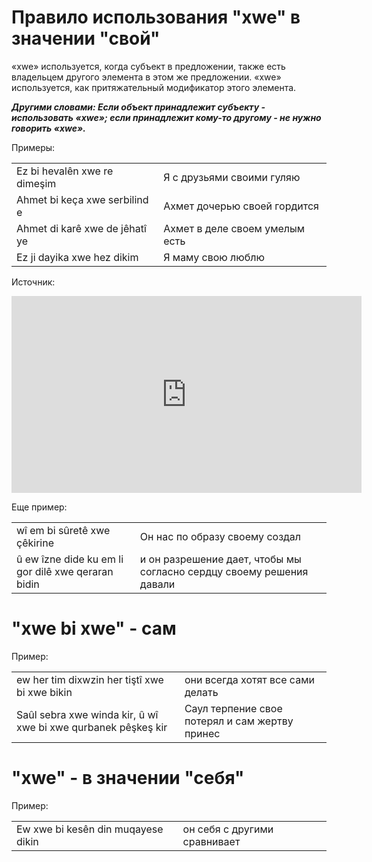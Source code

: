 # Правило использования "xwe" в значении "свой"

«xwe» используется, когда субъект в предложении, также есть владельцем другого элемента в этом же предложении. «xwe» используется, как притяжательный модификатор этого элемента.

**_Другими словами: Если объект принадлежит субъекту - использовать «xwe»; если принадлежит кому-то другому - не нужно говорить «xwe»._**

Примеры:

|                                |                                |
| ------------------------------ | ------------------------------ |
| Ez bi hevalên xwe re dimeşim   | Я с друзьями своими гуляю      |
| Ahmet bi keça xwe serbilind e  | Ахмет дочерью своей гордится   |
| Ahmet di karê xwe de jêhatî ye | Ахмет в деле своем умелым есть |
| Ez ji dayika xwe hez dikim     | Я маму свою люблю              |

Источник:

<iframe width="560" height="315" src="https://www.youtube.com/embed/3Pymbb6ytB0" frameborder="0" allow="accelerometer; autoplay; clipboard-write; encrypted-media; gyroscope; picture-in-picture" allowfullscreen></iframe>

Еще пример:

|                                                    |                                                                      |
| -------------------------------------------------- | -------------------------------------------------------------------- |
| wî em bi sûretê xwe çêkirine                       | Он нас по образу своему создал                                       |
| û ew îzne dide ku em li gor dilê xwe qeraran bidin | и он разрешение дает, чтобы мы согласно сердцу своему решения давали |

# "xwe bi xwe" - сам

Пример:

|                                                               |                                                |
| ------------------------------------------------------------- | ---------------------------------------------- |
| ew her tim dixwzin her tiştî xwe bi xwe bikin                 | они всегда хотят все сами делать               |
| Saûl sebra xwe winda kir, û wî xwe bi xwe qurbanek pêşkeş kir | Саул терпение свое потерял и сам жертву принес |

# "xwe" - в значении "себя"

Пример:

|                                    |                              |
| ---------------------------------- | ---------------------------- |
| Ew xwe bi kesên din muqayese dikin | он себя с другими сравнивает |

